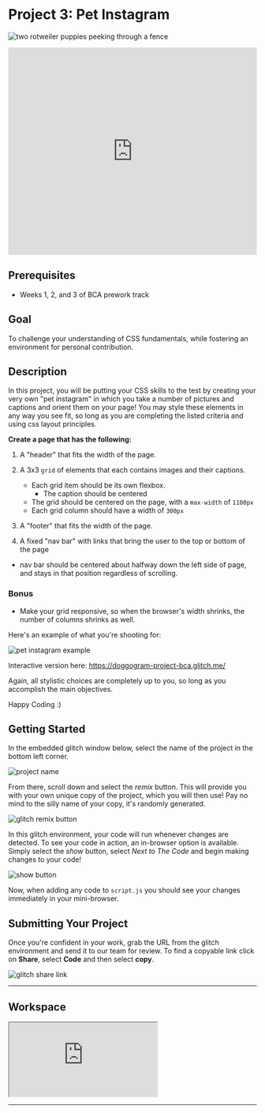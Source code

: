 # Project 3: Pet Instagram
![two rotweiler puppies peeking through a fence](https://res.cloudinary.com/btvca/image/upload/v1603979756/rottweiler-1785760_1280_jmy5i0.jpg)

<iframe src="https://player.vimeo.com/video/489962108" width="100%" height="420px" frameborder="0" allow="autoplay; fullscreen" allowfullscreen></iframe>

## Prerequisites
- Weeks 1, 2, and 3 of BCA prework track


## Goal
To challenge your understanding of CSS fundamentals, while fostering an environment for personal contribution. 

## Description
In this project, you will be putting your CSS skills to the test by creating your very own "pet instagram" in which you take a number of pictures and captions and orient them on your page! You may style these elements in any way you see fit, so long as you are completing the listed criteria and using css layout principles.

**Create a page that has the following:**

1) A "header" that fits the width of the page.

2) A 3x3 `grid` of elements that each contains images and their captions.
    - Each grid item should be its own flexbox.
        - The caption should be centered
    - The grid should be centered on the page, with a `max-width` of `1100px`
    - Each grid column should have a width of `300px`

3) A "footer" that fits the width of the page.

4) A fixed "nav bar" with links that bring the user to the top or bottom of the page
  - nav bar should be centered about halfway down the left side of page, and stays in that position regardless of scrolling.

### Bonus

- Make your grid responsive, so when the browser's width shrinks, the number of columns shrinks as well. 

Here's an example of what you're shooting for:


![pet instagram example](https://res.cloudinary.com/btvca/image/upload/v1603979548/Doggogram_huiwtx.png)

Interactive version here:
https://doggogram-project-bca.glitch.me/

Again, all stylistic choices are completely up to you, so long as you accomplish the main objectives.

Happy Coding :)


## Getting Started

In the embedded glitch window below, select the name of the project in the bottom left corner. 

![project name](https://res.cloudinary.com/btvca/image/upload/v1600871422/fortuneTellerProjectName_lpnko4.png)

From there, scroll down and select the *remix* button. This will provide you with your own unique copy of the project, which you will then use! Pay no mind to the silly name of your copy, it's randomly generated.

![glitch remix button](https://res.cloudinary.com/btvca/image/upload/v1600871036/RemixThisButton_qg8ncv.png)

In this glitch environment, your code will run whenever changes are detected. To see your code in action, an in-browser option is available. Simply select the *show* button, select *Next to The Code* and begin making changes to your code! 

![show button](https://res.cloudinary.com/btvca/image/upload/v1600871855/ShowButtonGlitch_lijl1s.png)

Now, when adding any code to `script.js` you should see your changes immediately in your mini-browser.


## Submitting Your Project

Once you're confident in your work, grab the URL from the glitch environment and send it to our team for review. To find a copyable link click on **Share**, select **Code** and then select **copy**. 

![glitch share link](https://res.cloudinary.com/btvca/image/upload/v1601320649/glitch_share_ocoffp.png)


<hr/>

## Workspace

<div class="glitch-embed-wrap" style={{height: "420px", width: "100%", boxShadow: "7px 12px 32px 5px rgba(0,0,0,0.49)"}}>
  <iframe
    src="https://glitch.com/embed/#!/embed/doggogram-css-project-bca?path=style.css&previewSize=0&attributionHidden=true"
    title="doggogram-css-project-bca on Glitch"
    allow="geolocation; microphone; camera; midi; vr; encrypted-media"
    style={{height: "100%", width: "100%", border: "0"}}>
  </iframe>
</div>

<hr/>
